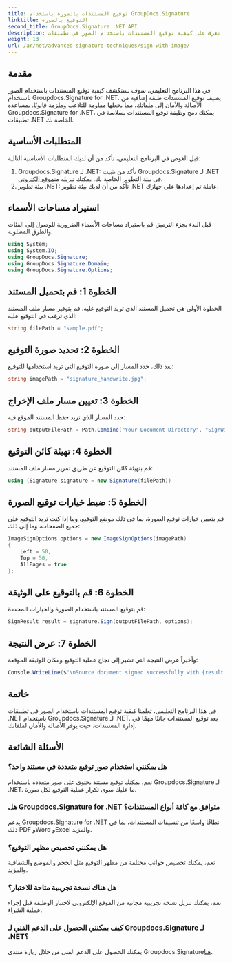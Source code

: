 ```yaml
---
title: توقيع المستندات بالصورة باستخدام GroupDocs.Signature
linktitle: التوقيع بالصورة
second_title: GroupDocs.Signature .NET API
description: تعرف على كيفية توقيع المستندات باستخدام الصور في تطبيقات .NET باستخدام Groupdocs.Signature لـ .NET. تعزيز أمان المستندات وأصالتها دون عناء.
weight: 13
url: /ar/net/advanced-signature-techniques/sign-with-image/
---
```

## مقدمة
في هذا البرنامج التعليمي، سوف نستكشف كيفية توقيع المستندات باستخدام الصور باستخدام Groupdocs.Signature for .NET. يضيف توقيع المستندات طبقة إضافية من الأصالة والأمان إلى ملفاتك، مما يجعلها مقاومة للتلاعب وملزمة قانونًا. بمساعدة Groupdocs.Signature for .NET، يمكنك دمج وظيفة توقيع المستندات بسلاسة في تطبيقات .NET الخاصة بك.
## المتطلبات الأساسية
قبل الغوص في البرنامج التعليمي، تأكد من أن لديك المتطلبات الأساسية التالية:
1.  Groupdocs.Signature لـ .NET: تأكد من تثبيت Groupdocs.Signature لـ .NET في بيئة التطوير الخاصة بك. يمكنك تنزيله من[موقع إلكتروني](https://releases.groupdocs.com/signature/net/).
2. بيئة تطوير .NET: تأكد من أن لديك بيئة تطوير .NET عاملة تم إعدادها على جهازك.

## استيراد مساحات الأسماء
قبل البدء بجزء الترميز، قم باستيراد مساحات الأسماء الضرورية للوصول إلى الفئات والطرق المطلوبة:
```csharp
using System;
using System.IO;
using GroupDocs.Signature;
using GroupDocs.Signature.Domain;
using GroupDocs.Signature.Options;
```
## الخطوة 1: قم بتحميل المستند
الخطوة الأولى هي تحميل المستند الذي تريد التوقيع عليه. قم بتوفير مسار ملف المستند الذي ترغب في التوقيع عليه:
```csharp
string filePath = "sample.pdf";
```
## الخطوة 2: تحديد صورة التوقيع
بعد ذلك، حدد المسار إلى صورة التوقيع التي تريد استخدامها للتوقيع:
```csharp
string imagePath = "signature_handwrite.jpg";
```
## الخطوة 3: تعيين مسار ملف الإخراج
حدد المسار الذي تريد حفظ المستند الموقع فيه:
```csharp
string outputFilePath = Path.Combine("Your Document Directory", "SignWithImage", fileName);
```
## الخطوة 4: تهيئة كائن التوقيع
قم بتهيئة كائن التوقيع عن طريق تمرير مسار ملف المستند:
```csharp
using (Signature signature = new Signature(filePath))
```
## الخطوة 5: ضبط خيارات توقيع الصورة
قم بتعيين خيارات توقيع الصورة، بما في ذلك موضع التوقيع، وما إذا كنت تريد التوقيع على جميع الصفحات، وما إلى ذلك:
```csharp
ImageSignOptions options = new ImageSignOptions(imagePath)
{
    Left = 50,
    Top = 50,
    AllPages = true
};
```
## الخطوة 6: قم بالتوقيع على الوثيقة
قم بتوقيع المستند باستخدام الصورة والخيارات المحددة:
```csharp
SignResult result = signature.Sign(outputFilePath, options);
```
## الخطوة 7: عرض النتيجة
وأخيراً عرض النتيجة التي تشير إلى نجاح عملية التوقيع ومكان الوثيقة الموقعة:
```csharp
Console.WriteLine($"\nSource document signed successfully with {result.Succeeded.Count} signature(s).\nFile saved at {outputFilePath}.");
```

## خاتمة
في هذا البرنامج التعليمي، تعلمنا كيفية توقيع المستندات باستخدام الصور في تطبيقات .NET باستخدام Groupdocs.Signature لـ .NET. يعد توقيع المستندات جانبًا مهمًا في إدارة المستندات، حيث يوفر الأصالة والأمان لملفاتك.
## الأسئلة الشائعة
### هل يمكنني استخدام صور توقيع متعددة في مستند واحد؟
نعم، يمكنك توقيع مستند يحتوي على صور متعددة باستخدام Groupdocs.Signature لـ .NET. ما عليك سوى تكرار عملية التوقيع لكل صورة.
### هل Groupdocs.Signature for .NET متوافق مع كافة أنواع المستندات؟
يدعم Groupdocs.Signature for .NET نطاقًا واسعًا من تنسيقات المستندات، بما في ذلك PDF وWord وExcel والمزيد.
### هل يمكنني تخصيص مظهر التوقيع؟
نعم، يمكنك تخصيص جوانب مختلفة من مظهر التوقيع مثل الحجم والموضع والشفافية والمزيد.
### هل هناك نسخة تجريبية متاحة للاختبار؟
نعم، يمكنك تنزيل نسخة تجريبية مجانية من الموقع الإلكتروني لاختبار الوظيفة قبل إجراء عملية الشراء.
### كيف يمكنني الحصول على الدعم الفني لـ Groupdocs.Signature لـ .NET؟
 يمكنك الحصول على الدعم الفني من خلال زيارة منتدى Groupdocs.Signature[هنا](https://forum.groupdocs.com/c/signature/13).